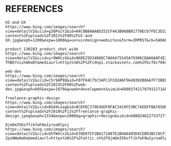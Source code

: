 # REFERENCES

    UI-and-UX
    https://www.bing.com/images/search?view=detailV2&ccid=g3OPoiY2&id=04C8B8AAA8D252CF4A3B9A8B01770EC67FEC3D32&thid=OIP.g3OPoiY2WYrwzOlU7AhhcAHaE8&mediaurl=https%3A%2F%2Fuaewebsitedevelopment.com%2Fwp-content%2Fuploads%2F2022%2F08%2FUI-and-UX.jpg&exph=1200&expw=1800&q=ux+ui+design+websites&form=IRPRST&ck=5A0AFCCA3A45D7F90C6C31E8FFFFDAE4&selectedindex=0&itb=0&cw=1375&ch=664&ajaxhist=0&ajaxserp=0&vt=0&sim=11&pivotparams=insightsToken%3Dccid_g3OPoiY2*cp_D0558B62EB66F0D4EF88DFFC2C9442DF*mid_09370DD3FDE861B586BB9A8B01770EC67FEC3D32*simid_608044624455678676*thid_OIP.g3OPoiY2WYrwzOlU7AhhcAHaE8&iss=VSI

    product_130283_product_shot_wide
    https://www.bing.com/images/search?view=detailV2&ccid=yr9W0tzX&id=06DE25D3406DC7A68475545A79306CDA66A0F4E2&thid=OIP.yr9W0tzXBME-ThBD7vixhAHaDt&mediaurl=https%3A%2F%2Fcdnp1.stackassets.com%2Fbcf8cf68c39dee9af3613f97cefdfd3192254913%2Fstore%2Fd6bb5306b7f058b21467737cace7aee45845b64cc5b05f5a334bff8468f2%2Fproduct_130283_product_shot_wide.jpg&exph=500&expw=1000&q=frontend+development+for+websites&form=IRPRST&ck=88B943B4F42FB72DE3477E1C7121A5F1&selectedindex=15&itb=0&cw=1375&ch=664&ajaxhist=0&ajaxserp=0&pivotparams=insightsToken%3Dccid_s2mr4wDS*cp_583DF5301D9830B61B9989C2F06A54AB*mid_872025AAAA7C9EB651D83E14B8CF9FF43163C038*simid_608007756412762519*thid_OIP.s2mr4wDSNsfgww2QbyFNHgHaEV&vt=0&sim=11&ajaxhist=0&ajaxserp=0

    web-dev
    https://www.bing.com/images/search?view=detailV2&ccid=C5r9AP9Q&id=F07F84C75C5AFC1FC82A6F5640302B8AA7F73BEB&thid=OIP.C5r9AP9QuGMduyp_J5QtiQHaEJ&mediaurl=https%3A%2F%2Fwww.cybher.org%2Fwp-content%2Fuploads%2F2023%2F08%2Fweb-dev.jpg&exph=605&expw=1079&q=web+development&simid=608037421787915271&FORM=IRPRST&ck=07ED1E38319749DAF0C0E9C66EAF4E1C&selectedIndex=8&itb=0&cw=1375&ch=664&ajaxhist=0&ajaxserp=0

    freelance-graphic-design
    https://www.bing.com/images/search?view=detailV2&ccid=DGd4Loag&id=8CD5DC379E46DF0FAC3419F53BC74EDFFBA765DB&thid=OIP.DGd4LoagOy9AmtYBPN6AJgHaE8&mediaurl=https%3A%2F%2Fwww.designsdesk.com%2Fwp-content%2Fuploads%2F2018%2F11%2Ffreelance-graphic-design.jpeg&exph=1334&expw=2000&q=graphic+design&simid=608024622733727176&FORM=IRPRST&ck=C032A23BDD03E390AA23D36EE36B17C2&selectedIndex=7&itb=0&cw=1375&ch=664&ajaxhist=0&ajaxserp=0

    8jm6m356sffikfwh9w1yroa8lpvj
    https://www.bing.com/images/search?view=detailV2&ccid=GhYWVcx2&id=E39E07CF2BA171A07E1B4A6495D4CEB03BCC6CF1&thid=OIP.GhYWVcx2WIghmRj-2pzWWwHaHa&mediaurl=https%3A%2F%2Fattic.sh%2F8jm6m356sffikfwh9w1yroa8lpvj&exph=768&expw=768&q=Empty+Box+Emoji&simid=608010539575032497&form=IRPRST&ck=D6656DBC6E9C222DA74C4C39CF383B28&selectedindex=2&itb=1&cw=1375&ch=664&ajaxhist=0&ajaxserp=0&vt=0&sim=11
